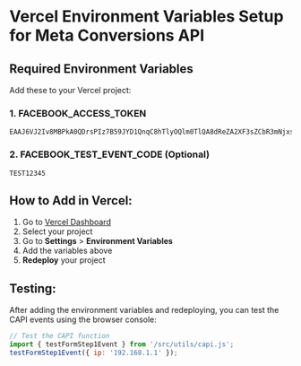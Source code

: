 # Vercel Environment Variables Setup for Meta Conversions API

## Required Environment Variables

Add these to your Vercel project:

### 1. FACEBOOK_ACCESS_TOKEN
```
EAAJ6VJ2Iv8MBPkA0QDrsPIz7B59JYD1QnqC8hTlyOQlm0TlQA8dReZA2XF3sZCbR3mNjxsTC59eLyWw5RIX3JaZArmKpzJJetjWhx7ZBXJK4PVZAjRzz0XFJtn3KneUmIZBWwhukh8YZBw31zMTERvj5Gkm8tMir6ftYXy7vYZBU2vYWjTyvUOtHljqAsH11XOeHdgZDZD
```

### 2. FACEBOOK_TEST_EVENT_CODE (Optional)
```
TEST12345
```

## How to Add in Vercel:

1. Go to [Vercel Dashboard](https://vercel.com/dashboard)
2. Select your project
3. Go to **Settings** > **Environment Variables**
4. Add the variables above
5. **Redeploy** your project

## Testing:

After adding the environment variables and redeploying, you can test the CAPI events using the browser console:

```javascript
// Test the CAPI function
import { testFormStep1Event } from '/src/utils/capi.js';
testFormStep1Event({ ip: '192.168.1.1' });
```
